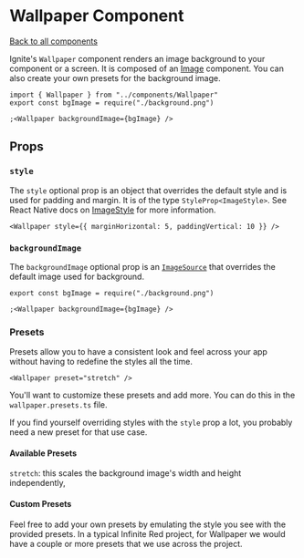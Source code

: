 # Wallpaper Component

[Back to all components](./Components.md)

Ignite's `Wallpaper` component renders an image background to your component or a screen. It is composed of an [Image](https://reactnative.dev/docs/image) component. You can also create your own presets for the background image.

```tsx
import { Wallpaper } from "../components/Wallpaper"
export const bgImage = require("./background.png")

;<Wallpaper backgroundImage={bgImage} />
```

## Props

### `style`

The `style` optional prop is an object that overrides the default style and is used for padding and margin. It is of the type `StyleProp<ImageStyle>`. See React Native docs on [ImageStyle](https://reactnative.dev/docs/image#style) for more information.

```tsx
<Wallpaper style={{ marginHorizontal: 5, paddingVertical: 10 }} />
```

### `backgroundImage`

The `backgroundImage` optional prop is an [`ImageSource`](https://reactnative.dev/docs/image#imagesource) that overrides the default image used for background.

```tsx
export const bgImage = require("./background.png")

;<Wallpaper backgroundImage={bgImage} />
```

### Presets

Presets allow you to have a consistent look and feel across your app without having to redefine the styles all the time.

```tsx
<Wallpaper preset="stretch" />
```

You'll want to customize these presets and add more. You can do this in the `wallpaper.presets.ts` file.

If you find yourself overriding styles with the `style` prop a lot, you probably need a new preset for that use case.

#### Available Presets

`stretch`: this scales the background image's width and height independently,

#### Custom Presets

Feel free to add your own presets by emulating the style you see with the provided presets. In a typical Infinite Red project, for Wallpaper we would have a couple or more presets that we use across the project.

